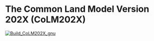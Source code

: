 # The Common Land Model Version 202X (CoLM202X)

[![Build_CoLM202X_gnu](https://github.com/CoLM-SYSU/CoLM202X/actions/workflows/build_CoLM_gnu.yml/badge.svg)](https://github.com/CoLM-SYSU/CoLM202X/actions/workflows/build_CoLM_gnu.yml)

